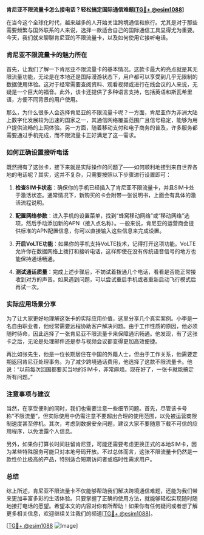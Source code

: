 **肯尼亚不限流量卡怎么接电话？轻松搞定国际通信难题[[TG💪+ @esim1088](https://t.me/s/esim1088)]**

在当今这个全球化时代，越来越多的人开始关注跨境通信和旅行。尤其是对于那些需要频繁与国外联系的人来说，选择一款适合自己的国际通信工具显得尤为重要。今天，我们就来聊聊肯尼亚的不限流量卡，以及如何使用它接听电话。

### 肯尼亚不限流量卡的魅力所在

首先，让我们了解一下肯尼亚不限流量卡的基本情况。这款卡最大的亮点就是其无限流量功能，无论是在本地还是国际漫游状态下，用户都可以享受到几乎无限制的数据使用体验。这对于经常需要查阅资料、观看视频或进行在线会议的人来说，无疑是一个巨大的福音。此外，该卡还提供了多种语言支持，包括英语和斯瓦希里语，方便不同背景的用户使用。

那么，为什么很多人会选择肯尼亚的不限流量卡呢？一方面，肯尼亚作为非洲大陆上数字化发展较为迅速的国家之一，其通信网络覆盖范围广且信号稳定，能够为用户提供流畅的上网体验。另一方面，随着移动支付和电子商务的普及，许多服务都需要通过手机完成，而不限流量卡正好满足了这一需求。

### 如何正确设置接听电话

既然拥有了这张卡，接下来就是实际操作的问题了——如何顺利地接到来自世界各地的电话呢？其实，这并不复杂，只需要按照以下步骤进行设置即可：

1. **检查SIM卡状态**：确保你的手机已经插入了肯尼亚不限流量卡，并且SIM卡处于激活状态。通常情况下，新购买的卡会附带一张说明书，上面会有具体的激活流程说明。

2. **配置网络参数**：进入手机的设置菜单，找到“蜂窝移动网络”或“移动网络”选项，然后手动添加新的APN（接入点名称）。一般来说，肯尼亚的运营商会提供标准的APN配置信息，你可以直接输入这些信息来完成设置。

3. **开启VoLTE功能**：如果你的手机支持VoLTE技术，记得打开这项功能。VoLTE允许你在数据网络上拨打和接听电话，这样即使在没有传统语音信号的地方也能保持通话畅通。

4. **测试通话质量**：完成上述步骤后，不妨试着拨通几个电话，看看是否能正常接收到对方的声音。如果遇到问题，可以尝试重启手机或者重新启动飞行模式后再试一次。

### 实际应用场景分享

为了让大家更好地理解这张卡的实际应用价值，这里分享几个真实案例。小李是一名自由职业者，他经常需要远程协助客户解决问题。由于工作性质的原因，他必须随时待命，因此选择了一张肯尼亚不限流量卡来保障通讯畅通。他发现，有了这张卡之后，无论是处理邮件还是参与视频会议都变得更加高效便捷。

再比如张先生，他是一位长期居住在中国的外籍人士，但由于工作关系，他需要定期返回肯尼亚处理事务。为了减少跨境通话费用，他选择了这款不限流量卡。他说：“以前每次回国都要买当地的SIM卡，非常麻烦。现在好了，一张卡就能搞定所有问题。”

### 注意事项与建议

当然，在享受便利的同时，我们也需要注意一些细节问题。首先，尽管该卡号称“不限流量”，但实际使用中仍需注意不要超出合理的使用范围，以免被运营商限制速度甚至停机。其次，考虑到数据安全问题，建议大家不要随意下载不可信的应用程序，以免泄露个人信息。

另外，如果你打算长时间驻留肯尼亚，可能还需要考虑更换正式的本地SIM卡，因为某些特殊服务可能只对本地号码开放。不过总体而言，这张不限流量卡仍然是一款性价比极高的产品，特别适合短期访问者或临时性需求用户。

### 总结

综上所述，肯尼亚不限流量卡不仅能够帮助我们解决跨境通信难题，还能为我们带来更加丰富多彩的生活体验。只要掌握了正确的使用方法，就能够轻松实现随时随地接打电话的愿望。希望本文的内容对你有所帮助！如果你有任何疑问或者想了解更多相关信息，欢迎继续关注我们的频道[[TG💪+ @esim1088](https://t.me/s/esim1088)]。

[[TG💪+ @esim1088](https://t.me/s/esim1088) ![Image](https://i.postimg.cc/4NQfJmqS/Snipaste-2025-05-13-00-14-12.png)]